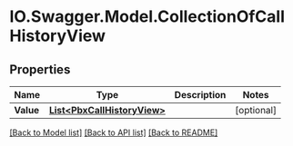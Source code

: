 # IO.Swagger.Model.CollectionOfCallHistoryView
## Properties

Name | Type | Description | Notes
------------ | ------------- | ------------- | -------------
**Value** | [**List&lt;PbxCallHistoryView&gt;**](PbxCallHistoryView.md) |  | [optional] 

[[Back to Model list]](../README.md#documentation-for-models) [[Back to API list]](../README.md#documentation-for-api-endpoints) [[Back to README]](../README.md)

